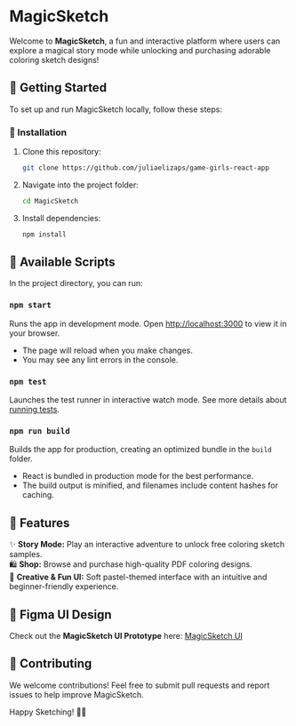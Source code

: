 # MagicSketch

Welcome to **MagicSketch**, a fun and interactive platform where users can explore a magical story mode while unlocking and purchasing adorable coloring sketch designs!

## 🚀 Getting Started

To set up and run MagicSketch locally, follow these steps:

### 🔧 Installation
1. Clone this repository:
   ```sh
   git clone https://github.com/juliaelizaps/game-girls-react-app
   ```
2. Navigate into the project folder:
   ```sh
   cd MagicSketch
   ```
3. Install dependencies:
   ```sh
   npm install
   ```

## 🎨 Available Scripts

In the project directory, you can run:

### `npm start`
Runs the app in development mode. Open [http://localhost:3000](http://localhost:3000) to view it in your browser.

- The page will reload when you make changes.
- You may see any lint errors in the console.

### `npm test`
Launches the test runner in interactive watch mode. See more details about [running tests](https://facebook.github.io/create-react-app/docs/running-tests).

### `npm run build`
Builds the app for production, creating an optimized bundle in the `build` folder.

- React is bundled in production mode for the best performance.
- The build output is minified, and filenames include content hashes for caching.

## 🌟 Features
✨ **Story Mode:** Play an interactive adventure to unlock free coloring sketch samples.  
🛍 **Shop:** Browse and purchase high-quality PDF coloring designs.  
🎨 **Creative & Fun UI:** Soft pastel-themed interface with an intuitive and beginner-friendly experience.  

## 🎨 Figma UI Design
Check out the **MagicSketch UI Prototype** here: [MagicSketch UI](https://www.figma.com/proto/zhp2lepIzqw3uIvbXS5zIz/MagicScketch-UI-2?node-id=1-63&p=f&t=H3XdL7coLCWGM6pk-0&scaling=min-zoom&content-scaling=fixed&page-id=0%3A1)

## 🤝 Contributing
We welcome contributions! Feel free to submit pull requests and report issues to help improve MagicSketch.

Happy Sketching! 🎨✨
